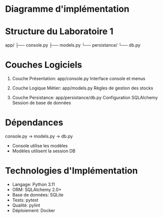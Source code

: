 # Diagramme d'implémentation

# Structure du Laboratoire 1

app/
├── console.py
├── models.py
└── persistance/
    └── db.py

# Couches Logiciels

1. Couche Présentation:
app/console.py
Interface console et menus

2. Couche Logique Métier:
app/models.py
Règles de gestion des stocks

3. Couche Persistance:
app/persistance/db.py
Configuration SQLAlchemy
Session de base de données

# Dépendances

console.py → models.py → db.py
- Console utilise les modèles
- Modèles utilisent la session DB

# Technologies d'Implémentation

- Langage: Python 3.11
- ORM: SQLAlchemy 2.0+
- Base de données: SQLite
- Tests: pytest
- Qualité: pylint
- Déploiement: Docker
